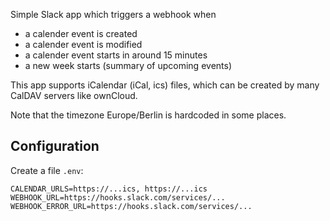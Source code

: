 Simple Slack app which triggers a webhook when
* a calender event is created
* a calender event is modified
* a calender event starts in around 15 minutes
* a new week starts (summary of upcoming events)

This app supports iCalendar (iCal, ics) files, which can be created by many CalDAV servers like ownCloud.

Note that the timezone Europe/Berlin is hardcoded in some places.

## Configuration

Create a file `.env`:

```
CALENDAR_URLS=https://...ics, https://...ics
WEBHOOK_URL=https://hooks.slack.com/services/...
WEBHOOK_ERROR_URL=https://hooks.slack.com/services/...
```

